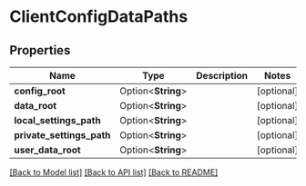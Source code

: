 # ClientConfigDataPaths

## Properties

Name | Type | Description | Notes
------------ | ------------- | ------------- | -------------
**config_root** | Option<**String**> |  | [optional]
**data_root** | Option<**String**> |  | [optional]
**local_settings_path** | Option<**String**> |  | [optional]
**private_settings_path** | Option<**String**> |  | [optional]
**user_data_root** | Option<**String**> |  | [optional]

[[Back to Model list]](../README.md#documentation-for-models) [[Back to API list]](../README.md#documentation-for-api-endpoints) [[Back to README]](../README.md)


